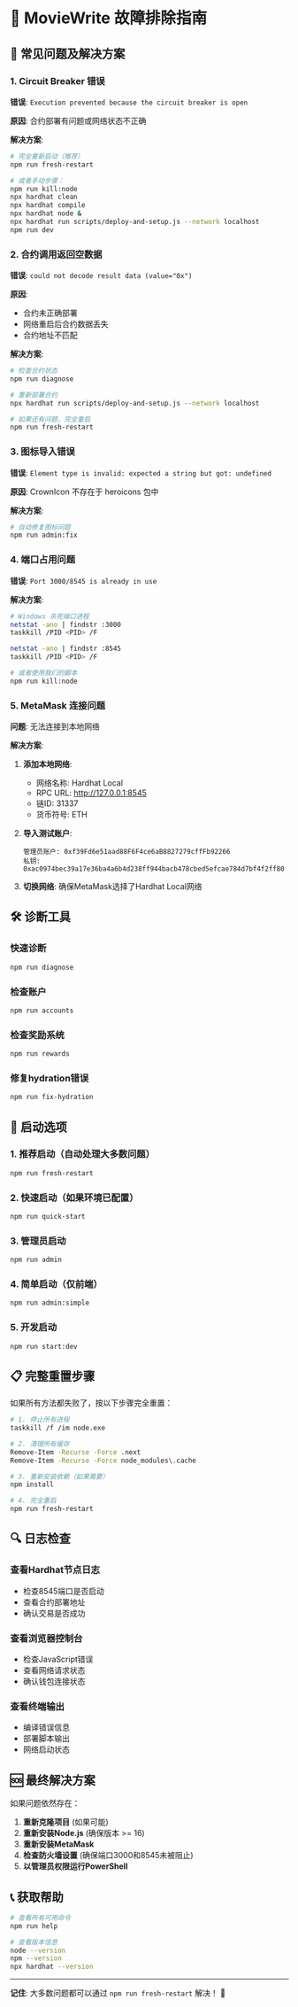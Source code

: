 # 🔧 MovieWrite 故障排除指南

## 🚨 常见问题及解决方案

### 1. Circuit Breaker 错误

**错误**: `Execution prevented because the circuit breaker is open`

**原因**: 合约部署有问题或网络状态不正确

**解决方案**:
```bash
# 完全重新启动（推荐）
npm run fresh-restart

# 或者手动步骤：
npm run kill:node
npx hardhat clean
npx hardhat compile
npx hardhat node &
npx hardhat run scripts/deploy-and-setup.js --network localhost
npm run dev
```

### 2. 合约调用返回空数据

**错误**: `could not decode result data (value="0x")`

**原因**: 
- 合约未正确部署
- 网络重启后合约数据丢失
- 合约地址不匹配

**解决方案**:
```bash
# 检查合约状态
npm run diagnose

# 重新部署合约
npx hardhat run scripts/deploy-and-setup.js --network localhost

# 如果还有问题，完全重启
npm run fresh-restart
```

### 3. 图标导入错误

**错误**: `Element type is invalid: expected a string but got: undefined`

**原因**: CrownIcon 不存在于 heroicons 包中

**解决方案**:
```bash
# 自动修复图标问题
npm run admin:fix
```

### 4. 端口占用问题

**错误**: `Port 3000/8545 is already in use`

**解决方案**:
```bash
# Windows 杀死端口进程
netstat -ano | findstr :3000
taskkill /PID <PID> /F

netstat -ano | findstr :8545  
taskkill /PID <PID> /F

# 或者使用我们的脚本
npm run kill:node
```

### 5. MetaMask 连接问题

**问题**: 无法连接到本地网络

**解决方案**:
1. **添加本地网络**:
   - 网络名称: Hardhat Local
   - RPC URL: http://127.0.0.1:8545
   - 链ID: 31337
   - 货币符号: ETH

2. **导入测试账户**:
   ```
   管理员账户: 0xf39Fd6e51aad88F6F4ce6aB8827279cffFb92266
   私钥: 0xac0974bec39a17e36ba4a6b4d238ff944bacb478cbed5efcae784d7bf4f2ff80
   ```

3. **切换网络**: 确保MetaMask选择了Hardhat Local网络

## 🛠 诊断工具

### 快速诊断
```bash
npm run diagnose
```

### 检查账户
```bash
npm run accounts
```

### 检查奖励系统
```bash
npm run rewards
```

### 修复hydration错误
```bash
npm run fix-hydration
```

## 🚀 启动选项

### 1. 推荐启动（自动处理大多数问题）
```bash
npm run fresh-restart
```

### 2. 快速启动（如果环境已配置）
```bash
npm run quick-start
```

### 3. 管理员启动
```bash
npm run admin
```

### 4. 简单启动（仅前端）
```bash
npm run admin:simple
```

### 5. 开发启动
```bash
npm run start:dev
```

## 📋 完整重置步骤

如果所有方法都失败了，按以下步骤完全重置：

```bash
# 1. 停止所有进程
taskkill /f /im node.exe

# 2. 清理所有缓存
Remove-Item -Recurse -Force .next
Remove-Item -Recurse -Force node_modules\.cache

# 3. 重新安装依赖（如果需要）
npm install

# 4. 完全重启
npm run fresh-restart
```

## 🔍 日志检查

### 查看Hardhat节点日志
- 检查8545端口是否启动
- 查看合约部署地址
- 确认交易是否成功

### 查看浏览器控制台
- 检查JavaScript错误
- 查看网络请求状态
- 确认钱包连接状态

### 查看终端输出
- 编译错误信息
- 部署脚本输出
- 网络启动状态

## 🆘 最终解决方案

如果问题依然存在：

1. **重新克隆项目** (如果可能)
2. **重新安装Node.js** (确保版本 >= 16)
3. **重新安装MetaMask** 
4. **检查防火墙设置** (确保端口3000和8545未被阻止)
5. **以管理员权限运行PowerShell**

## 📞 获取帮助

```bash
# 查看所有可用命令
npm run help

# 查看版本信息
node --version
npm --version
npx hardhat --version
```

---

**记住**: 大多数问题都可以通过 `npm run fresh-restart` 解决！ 🎯 